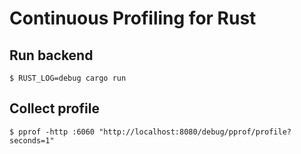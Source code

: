 # Continuous Profiling for Rust

## Run backend

```shell
$ RUST_LOG=debug cargo run
```

## Collect profile

```shell
$ pprof -http :6060 "http://localhost:8080/debug/pprof/profile?seconds=1"
```
